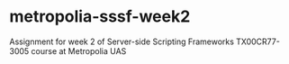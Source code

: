 # metropolia-sssf-week2
Assignment for week 2 of Server-side Scripting Frameworks TX00CR77-3005 course at Metropolia UAS
